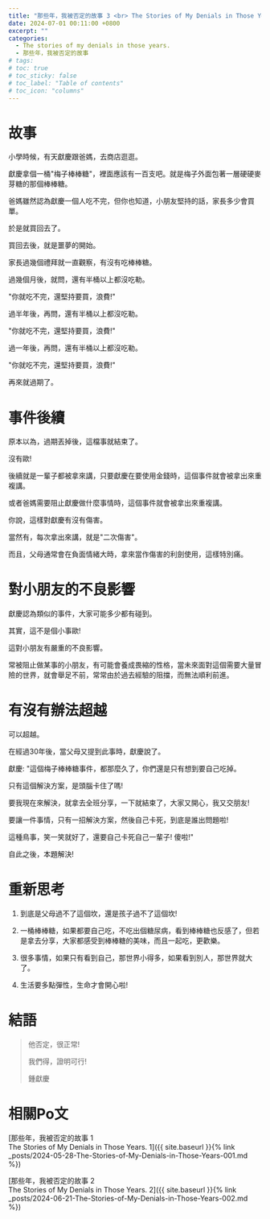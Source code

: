 ```yaml
---
title: "那些年，我被否定的故事 3 <br> The Stories of My Denials in Those Years. 3"
date: 2024-07-01 00:11:00 +0800
excerpt: ""
categories:
  - The stories of my denials in those years.
  - 那些年，我被否定的故事
# tags:
# toc: true
# toc_sticky: false
# toc_label: "Table of contents"
# toc_icon: "columns"
---
```


# 故事

小學時候，有天獻慶跟爸媽，去商店逛逛。

獻慶拿個一桶"梅子棒棒糖"，裡面應該有一百支吧。就是梅子外面包著一層硬硬麥芽糖的那個棒棒糖。

爸媽雖然認為獻慶一個人吃不完，但你也知道，小朋友堅持的話，家長多少會買單。

於是就買回去了。

買回去後，就是噩夢的開始。

家長過幾個禮拜就一直觀察，有沒有吃棒棒糖。

過幾個月後，就問，還有半桶以上都沒吃勒。

"你就吃不完，還堅持要買，浪費!"

過半年後，再問，還有半桶以上都沒吃勒。

"你就吃不完，還堅持要買，浪費!"

過一年後，再問，還有半桶以上都沒吃勒。

"你就吃不完，還堅持要買，浪費!"

再來就過期了。

# 事件後續

原本以為，過期丟掉後，這檔事就結束了。

沒有歐!

後續就是一輩子都被拿來講，只要獻慶在要使用金錢時，這個事件就會被拿出來重複講。

或者爸媽需要阻止獻慶做什麼事情時，這個事件就會被拿出來重複講。

你說，這樣對獻慶有沒有傷害。

當然有，每次拿出來講，就是"二次傷害"。

而且，父母通常會在負面情緒大時，拿來當作傷害的利劍使用，這樣特別痛。

# 對小朋友的不良影響

獻慶認為類似的事件，大家可能多少都有碰到。

其實，這不是個小事歐!

這對小朋友有嚴重的不良影響。

常被阻止做某事的小朋友，有可能會養成畏縮的性格，當未來面對這個需要大量冒險的世界，就會舉足不前，常常由於過去經驗的阻擋，而無法順利前進。

# 有沒有辦法超越

可以超越。

在經過30年後，當父母又提到此事時，獻慶說了。

獻慶: "這個梅子棒棒糖事件，都那麼久了，你們還是只有想到要自己吃掉。

只有這個解決方案，是頭腦卡住了嗎!

要我現在來解決，就拿去全班分享，一下就結束了，大家又開心，我又交朋友!

要讓一件事情，只有一招解決方案，然後自己卡死，到底是誰出問題啦!

這種鳥事，笑一笑就好了，還要自己卡死自己一輩子! 傻啦!"

自此之後，本題解決!

# 重新思考

1. 到底是父母過不了這個坎，還是孩子過不了這個坎!

2. 一桶棒棒糖，如果都要自己吃，不吃出個糖尿病，看到棒棒糖也反感了，但若是拿去分享，大家都感受到棒棒糖的美味，而且一起吃，更歡樂。

3. 很多事情，如果只有看到自己，那世界小得多，如果看到別人，那世界就大了。

4. 生活要多點彈性，生命才會開心啦!

# 結語

> 他否定，很正常!
> 
> 我們得，證明可行!
> 
> 鍾獻慶

# 相關Po文

[那些年，我被否定的故事 1 <br> The Stories of My Denials in Those Years. 1]({{ site.baseurl }}{% link _posts/2024-05-28-The-Stories-of-My-Denials-in-Those-Years-001.md %})

[那些年，我被否定的故事 2 <br> The Stories of My Denials in Those Years. 2]({{ site.baseurl }}{% link _posts/2024-06-21-The-Stories-of-My-Denials-in-Those-Years-002.md %})
